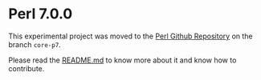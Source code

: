 # Perl 7.0.0

This experimental project was moved to the [Perl Github Repository](https://github.com/Perl/perl5/tree/core-p7) on the branch `core-p7`.

Please read the [README.md](https://github.com/Perl/perl5/blob/core-p7/README.md) to know more about it and know how to contribute.
